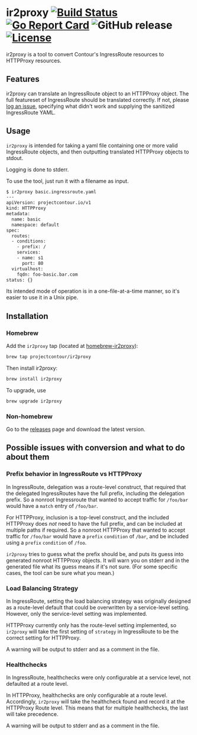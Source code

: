 # ir2proxy [![Build Status](https://travis-ci.com/projectcontour/ir2proxy.svg?branch=main)](https://travis-ci.com/projectcontour/ir2proxy) [![Go Report Card](https://goreportcard.com/badge/github.com/projectcontour/ir2proxy)](https://goreportcard.com/report/github.com/projectcontour/ir2proxy) ![GitHub release](https://img.shields.io/github/release/projectcontour/ir2proxy.svg) [![License](https://img.shields.io/badge/License-Apache%202.0-blue.svg)](https://opensource.org/licenses/Apache-2.0)

ir2proxy is a tool to convert Contour's IngressRoute resources to HTTPProxy resources.

## Features

ir2proxy can translate an IngressRoute object to an HTTPProxy object.
The full featureset of IngressRoute should be translated correctly.
If not, please [log an issue](https://github.com/projectcontour/ir2proxy/issues), specifying what didn't work and supplying the sanitized IngressRoute YAML.

## Usage

`ir2proxy` is intended for taking a yaml file containing one or more valid IngressRoute objects, and then outputting translated HTTPProxy objects to stdout.

Logging is done to stderr.

To use the tool, just run it with a filename as input.

```sh
$ ir2proxy basic.ingressroute.yaml
---
apiVersion: projectcontour.io/v1
kind: HTTPProxy
metadata:
  name: basic
  namespace: default
spec:
  routes:
  - conditions:
    - prefix: /
    services:
    - name: s1
      port: 80
  virtualhost:
    fqdn: foo-basic.bar.com
status: {}
```

Its intended mode of operation is in a one-file-at-a-time manner, so it's easier to use it in a Unix pipe.

## Installation

### Homebrew

Add the `ir2proxy` tap (located at [homebrew-ir2proxy](https://github.com/projectcontour/homebrew-ir2proxy)):

```sh
brew tap projectcontour/ir2proxy
```

Then install ir2proxy:

```sh
brew install ir2proxy
```

To upgrade, use

```sh
brew upgrade ir2proxy
```

### Non-homebrew

Go to the [releases](https://github.com/projectcontour/ir2proxy/releases) page and download the latest version.

## Possible issues with conversion and what to do about them

### Prefix behavior in IngressRoute vs HTTPProxy

In IngressRoute, delegation was a route-level construct, that required that the delegated IngressRoutes have the full prefix, including the delegation prefix.
So a nonroot Ingressroute that wanted to accept traffic for `/foo/bar` would have a `match` entry of `/foo/bar`.

For HTTPProxy, inclusion is a top-level construct, and the included HTTPProxy does *not* need to have the full prefix, and can be included at multiple paths if required.
So a nonroot HTTPProxy that wanted to accept traffic for `/foo/bar` would have a `prefix` `condition` of `/bar`, and be included using a `prefix` `condition` of `/foo`.

`ir2proxy` tries to guess what the prefix should be, and puts its guess into generated nonroot HTTPProxy objects.
It will warn you on stderr and in the generated file what its guess means if it's not sure.
(For some specific cases, the tool can be sure what you mean.)

### Load Balancing Strategy

In IngressRoute, setting the load balancing strategy was originally designed as a route-level default that could be overwritten by a service-level setting.
However, only the service-level setting was implemented.

HTTPProxy currently only has the route-level setting implemented, so `ir2proxy` will take the first setting of `strategy` in IngressRoute to be the correct setting for HTTPProxy.

A warning will be output to stderr and as a comment in the file.

### Healthchecks

In IngressRoute, healthchecks were only configurable at a service level, not defaulted at a route level.

In HTTPProxy, healthchecks are only configurable at a route level.
Accordingly, `ir2proxy` will take the healthcheck found and record it at the HTTPProxy Route level.
This means that for multiple healthchecks, the last will take precedence.

A warning will be output to stderr and as a comment in the file.

